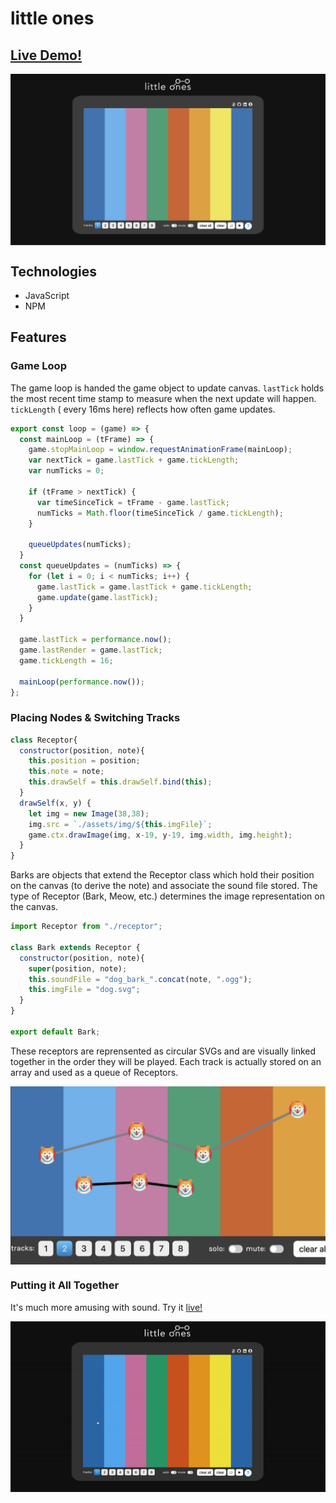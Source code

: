# little ones

## [Live Demo!](https://airusk.github.io/little-ones/)

<img src="https://github.com/airusk/little-ones/blob/master/readme-assets/main.png" align="center">

## Technologies

* JavaScript
* NPM

## Features

### Game Loop
The game loop is handed the game object to update canvas. ```lastTick``` holds the most recent time stamp to measure when the next update will happen. ```tickLength``` ( every 16ms here) reflects how often game updates.

```javascript
export const loop = (game) => {
  const mainLoop = (tFrame) => {
    game.stopMainLoop = window.requestAnimationFrame(mainLoop);
    var nextTick = game.lastTick + game.tickLength;
    var numTicks = 0;

    if (tFrame > nextTick) {
      var timeSinceTick = tFrame - game.lastTick;
      numTicks = Math.floor(timeSinceTick / game.tickLength);
    }

    queueUpdates(numTicks);
  }
  const queueUpdates = (numTicks) => {
    for (let i = 0; i < numTicks; i++) {
      game.lastTick = game.lastTick + game.tickLength;
      game.update(game.lastTick);
    }
  }

  game.lastTick = performance.now();
  game.lastRender = game.lastTick;
  game.tickLength = 16;

  mainLoop(performance.now());
};
```

### Placing Nodes & Switching Tracks

```javascript
class Receptor{
  constructor(position, note){
    this.position = position;
    this.note = note;
    this.drawSelf = this.drawSelf.bind(this);
  }
  drawSelf(x, y) {
    let img = new Image(38,38);
    img.src = `./assets/img/${this.imgFile}`;
    game.ctx.drawImage(img, x-19, y-19, img.width, img.height);
  }
}
```
Barks are objects that extend the Receptor class which hold their position on the canvas (to derive the note) and associate the sound file stored. The type of Receptor (Bark, Meow, etc.) determines the image representation on the canvas.

```javascript
import Receptor from "./receptor";

class Bark extends Receptor {
  constructor(position, note){
    super(position, note);
    this.soundFile = "dog_bark_".concat(note, ".ogg");
    this.imgFile = "dog.svg";
  }
}

export default Bark;
```

These receptors are reprensented as circular SVGs and are visually linked together in the order they will be played. Each track is actually stored on an array and used as a queue of Receptors.

<img src="https://github.com/airusk/little-ones/blob/master/readme-assets/tracks.png" align="center">


### Putting it All Together

It's much more amusing with sound. Try it [live!](https://airusk.github.io/little-ones/)

<img src="https://github.com/airusk/little-ones/blob/master/readme-assets/little-ones-demo.gif" align="center">
